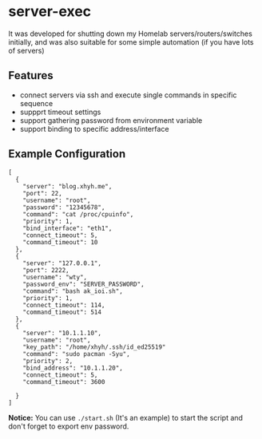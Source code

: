 # server-exec
It was developed for shutting down my Homelab servers/routers/switches initially, and was also suitable for some simple automation (if you have lots of servers)
## Features
- connect servers via ssh and execute single commands in specific sequence
- suppprt timeout settings
- support gathering password from environment variable
- support binding to specific address/interface
## Example Configuration
```
[
  {
    "server": "blog.xhyh.me",
    "port": 22,
    "username": "root",
    "password": "12345678",
    "command": "cat /proc/cpuinfo",
    "priority": 1,
    "bind_interface": "eth1",
    "connect_timeout": 5,
    "command_timeout": 10
  },
  {
    "server": "127.0.0.1",
    "port": 2222,
    "username": "wty",
    "password_env": "SERVER_PASSWORD",
    "command": "bash ak_ioi.sh",
    "priority": 1,
    "connect_timeout": 114,
    "command_timeout": 514
  },
  {
    "server": "10.1.1.10",
    "username": "root",
    "key_path": "/home/xhyh/.ssh/id_ed25519"
    "command": "sudo pacman -Syu",
    "priority": 2,
    "bind_address": "10.1.1.20",
    "connect_timeout": 5,
    "command_timeout": 3600
    
  }
]
```
**Notice:** You can use `./start.sh` (It's an example) to start the script and don't forget to export env password.
